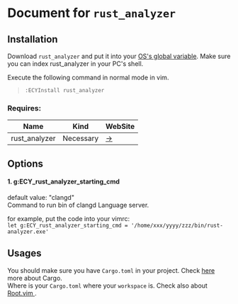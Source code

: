 # Document for `rust_analyzer`
## Installation
Download `rust_analyzer` and put it into your [OS's global variable](https://en.wikipedia.org/wiki/Global_variable).
Make sure you can index rust_analyzer in your PC's shell.  

Execute the following command in normal mode in vim.
> `:ECYInstall rust_analyzer`

### Requires:
| Name          | Kind          | WebSite                                     |
| ------------- | ------------- | -------                                     |
| rust_analyzer | Necessary     | [->](https://github.com/rust-analyzer/rust-analyzer)   |

## Options
#### 1. g:ECY_rust_analyzer_starting_cmd  
default value: "clangd"  
Command to run bin of clangd Language server.

for example, put the code into your vimrc:  
`let g:ECY_rust_analyzer_starting_cmd = '/home/xxx/yyyy/zzz/bin/rust-analyzer.exe'`

## Usages
You should make sure you have `Cargo.toml` in your project. Check [here]( https://doc.rust-lang.org/cargo/reference/manifest.html ) more about Cargo.  
Where is your `Cargo.toml` where your `workspace` is. Check also about [ Root.vim ](https://github.com/airblade/vim-rooter).
